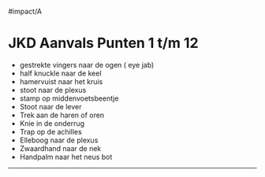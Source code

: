 #impact/A
 
# JKD Aanvals Punten 1 t/m 12 
- gestrekte vingers naar de ogen ( eye jab) 
- half knuckle naar de keel 
- hamervuist naar het kruis 
- stoot naar de plexus 
- stamp op middenvoetsbeentje 
- Stoot naar de lever 
- Trek aan de haren of oren 
- Knie in de onderrug 
- Trap op de achilles
-  Elleboog naar de plexus 
- Zwaardhand naar de nek 
- Handpalm naar het neus bot

--- 